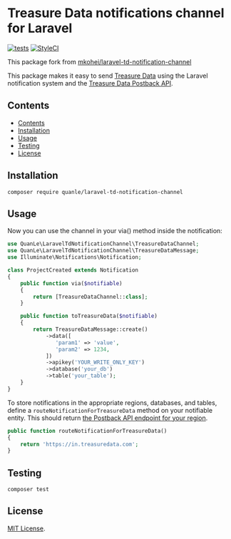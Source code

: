 <!-- no toc -->
# Treasure Data notifications channel for Laravel

[![tests](https://github.com/quanle/laravel-td-notification-channel/actions/workflows/tests.yml/badge.svg)](https://github.com/quanle/laravel-td-notification-channel/actions/workflows/tests.yml)
[![StyleCI](https://github.styleci.io/repos/465760296/shield?branch=main)](https://github.styleci.io/repos/465760296?branch=main)

This package fork from [mkohei/laravel-td-notification-channel](https://github.com/mkohei/laravel-td-notification-channel)

This package makes it easy to send [Treasure Data](https://www.treasuredata.com/) using the Laravel notification system and the [Treasure Data Postback API](https://docs.treasuredata.com/display/public/PD/Postback+API).

## Contents

- [Contents](#contents)
- [Installation](#installation)
- [Usage](#usage)
- [Testing](#testing)
- [License](#license)
## Installation

```
composer require quanle/laravel-td-notification-channel
```

## Usage

Now you can use the channel in your via() method inside the notification:

```php
use QuanLe\LaravelTdNotificationChannel\TreasureDataChannel;
use QuanLe\LaravelTdNotificationChannel\TreasureDataMessage;
use Illuminate\Notifications\Notification;

class ProjectCreated extends Notification
{
    public function via($notifiable)
    {
        return [TreasureDataChannel::class];
    }

    public function toTreasureData($notifiable)
    {
        return TreasureDataMessage::create()
            ->data([
               'param1' => 'value',
               'param2' => 1234,
            ])
            ->apikey('YOUR_WRITE_ONLY_KEY')
            ->database('your_db')
            ->table('your_table');
    }
}
```

To store notifications in the appropriate regions, databases, and tables, define a `routeNotificationForTreasureData` method on your notifiable entity. This should return [the Postback API endpoint for your region](https://docs.treasuredata.com/display/public/PD/Sites+and+Endpoints).

```php
public function routeNotificationForTreasureData()
{
    return 'https://in.treasuredata.com';
}
```

## Testing

```
composer test
```

## License

[MIT License](./LICENSE).
